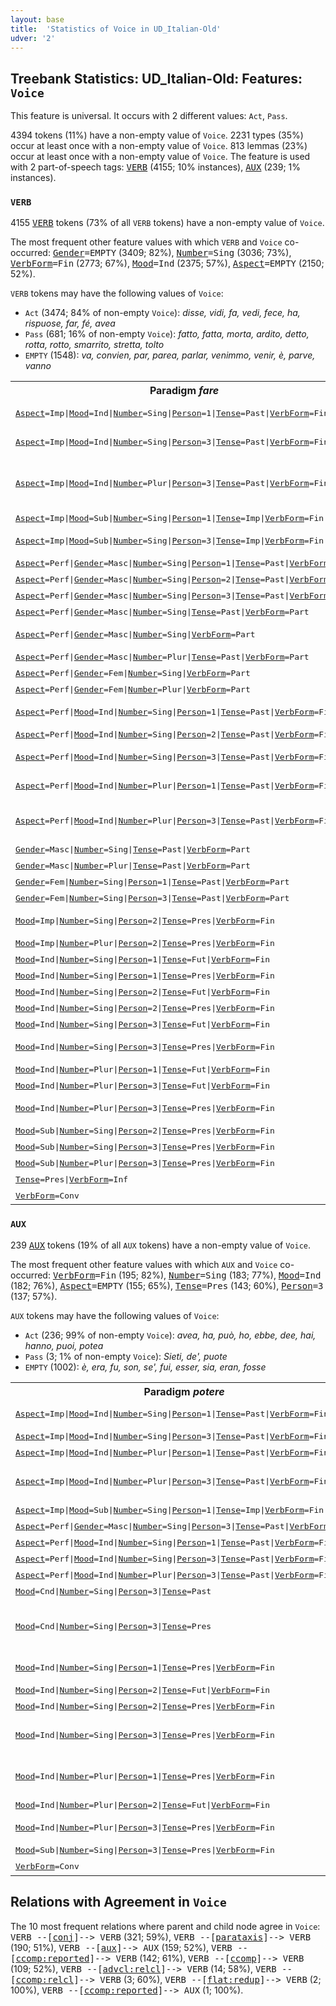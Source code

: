 ```yaml
---
layout: base
title:  'Statistics of Voice in UD_Italian-Old'
udver: '2'
---
```


## Treebank Statistics: UD_Italian-Old: Features: `Voice`

This feature is universal.
It occurs with 2 different values: `Act`, `Pass`.

4394 tokens (11%) have a non-empty value of `Voice`.
2231 types (35%) occur at least once with a non-empty value of `Voice`.
813 lemmas (23%) occur at least once with a non-empty value of `Voice`.
The feature is used with 2 part-of-speech tags: <tt><a href="it_old-pos-VERB.html">VERB</a></tt> (4155; 10% instances), <tt><a href="it_old-pos-AUX.html">AUX</a></tt> (239; 1% instances).

### `VERB`

4155 <tt><a href="it_old-pos-VERB.html">VERB</a></tt> tokens (73% of all `VERB` tokens) have a non-empty value of `Voice`.

The most frequent other feature values with which `VERB` and `Voice` co-occurred: <tt><a href="it_old-feat-Gender.html">Gender</a></tt><tt>=EMPTY</tt> (3409; 82%), <tt><a href="it_old-feat-Number.html">Number</a></tt><tt>=Sing</tt> (3036; 73%), <tt><a href="it_old-feat-VerbForm.html">VerbForm</a></tt><tt>=Fin</tt> (2773; 67%), <tt><a href="it_old-feat-Mood.html">Mood</a></tt><tt>=Ind</tt> (2375; 57%), <tt><a href="it_old-feat-Aspect.html">Aspect</a></tt><tt>=EMPTY</tt> (2150; 52%).

`VERB` tokens may have the following values of `Voice`:

* `Act` (3474; 84% of non-empty `Voice`): <em>disse, vidi, fa, vedi, fece, ha, rispuose, far, fé, avea</em>
* `Pass` (681; 16% of non-empty `Voice`): <em>fatto, fatta, morta, ardito, detto, rotta, rotto, smarrito, stretta, tolto</em>
* `EMPTY` (1548): <em>va, convien, par, parea, parlar, venimmo, venir, è, parve, vanno</em>

<table>
  <tr><th>Paradigm <i>fare</i></th><th><tt>Act</tt></th><th><tt>Pass</tt></th></tr>
  <tr><td><tt><tt><a href="it_old-feat-Aspect.html">Aspect</a></tt><tt>=Imp</tt>|<tt><a href="it_old-feat-Mood.html">Mood</a></tt><tt>=Ind</tt>|<tt><a href="it_old-feat-Number.html">Number</a></tt><tt>=Sing</tt>|<tt><a href="it_old-feat-Person.html">Person</a></tt><tt>=1</tt>|<tt><a href="it_old-feat-Tense.html">Tense</a></tt><tt>=Past</tt>|<tt><a href="it_old-feat-VerbForm.html">VerbForm</a></tt><tt>=Fin</tt></tt></td><td><em>facea, faceva</em></td><td></td></tr>
  <tr><td><tt><tt><a href="it_old-feat-Aspect.html">Aspect</a></tt><tt>=Imp</tt>|<tt><a href="it_old-feat-Mood.html">Mood</a></tt><tt>=Ind</tt>|<tt><a href="it_old-feat-Number.html">Number</a></tt><tt>=Sing</tt>|<tt><a href="it_old-feat-Person.html">Person</a></tt><tt>=3</tt>|<tt><a href="it_old-feat-Tense.html">Tense</a></tt><tt>=Past</tt>|<tt><a href="it_old-feat-VerbForm.html">VerbForm</a></tt><tt>=Fin</tt></tt></td><td><em>facea, faceva</em></td><td></td></tr>
  <tr><td><tt><tt><a href="it_old-feat-Aspect.html">Aspect</a></tt><tt>=Imp</tt>|<tt><a href="it_old-feat-Mood.html">Mood</a></tt><tt>=Ind</tt>|<tt><a href="it_old-feat-Number.html">Number</a></tt><tt>=Plur</tt>|<tt><a href="it_old-feat-Person.html">Person</a></tt><tt>=3</tt>|<tt><a href="it_old-feat-Tense.html">Tense</a></tt><tt>=Past</tt>|<tt><a href="it_old-feat-VerbForm.html">VerbForm</a></tt><tt>=Fin</tt></tt></td><td><em>facevan, facean, facevano, facieno</em></td><td></td></tr>
  <tr><td><tt><tt><a href="it_old-feat-Aspect.html">Aspect</a></tt><tt>=Imp</tt>|<tt><a href="it_old-feat-Mood.html">Mood</a></tt><tt>=Sub</tt>|<tt><a href="it_old-feat-Number.html">Number</a></tt><tt>=Sing</tt>|<tt><a href="it_old-feat-Person.html">Person</a></tt><tt>=1</tt>|<tt><a href="it_old-feat-Tense.html">Tense</a></tt><tt>=Imp</tt>|<tt><a href="it_old-feat-VerbForm.html">VerbForm</a></tt><tt>=Fin</tt></tt></td><td><em>fessi</em></td><td></td></tr>
  <tr><td><tt><tt><a href="it_old-feat-Aspect.html">Aspect</a></tt><tt>=Imp</tt>|<tt><a href="it_old-feat-Mood.html">Mood</a></tt><tt>=Sub</tt>|<tt><a href="it_old-feat-Number.html">Number</a></tt><tt>=Sing</tt>|<tt><a href="it_old-feat-Person.html">Person</a></tt><tt>=3</tt>|<tt><a href="it_old-feat-Tense.html">Tense</a></tt><tt>=Imp</tt>|<tt><a href="it_old-feat-VerbForm.html">VerbForm</a></tt><tt>=Fin</tt></tt></td><td><em>facesse, fesse</em></td><td></td></tr>
  <tr><td><tt><tt><a href="it_old-feat-Aspect.html">Aspect</a></tt><tt>=Perf</tt>|<tt><a href="it_old-feat-Gender.html">Gender</a></tt><tt>=Masc</tt>|<tt><a href="it_old-feat-Number.html">Number</a></tt><tt>=Sing</tt>|<tt><a href="it_old-feat-Person.html">Person</a></tt><tt>=1</tt>|<tt><a href="it_old-feat-Tense.html">Tense</a></tt><tt>=Past</tt>|<tt><a href="it_old-feat-VerbForm.html">VerbForm</a></tt><tt>=Part</tt></tt></td><td><em>fatt'</em></td><td></td></tr>
  <tr><td><tt><tt><a href="it_old-feat-Aspect.html">Aspect</a></tt><tt>=Perf</tt>|<tt><a href="it_old-feat-Gender.html">Gender</a></tt><tt>=Masc</tt>|<tt><a href="it_old-feat-Number.html">Number</a></tt><tt>=Sing</tt>|<tt><a href="it_old-feat-Person.html">Person</a></tt><tt>=2</tt>|<tt><a href="it_old-feat-Tense.html">Tense</a></tt><tt>=Past</tt>|<tt><a href="it_old-feat-VerbForm.html">VerbForm</a></tt><tt>=Part</tt></tt></td><td><em>fatto</em></td><td></td></tr>
  <tr><td><tt><tt><a href="it_old-feat-Aspect.html">Aspect</a></tt><tt>=Perf</tt>|<tt><a href="it_old-feat-Gender.html">Gender</a></tt><tt>=Masc</tt>|<tt><a href="it_old-feat-Number.html">Number</a></tt><tt>=Sing</tt>|<tt><a href="it_old-feat-Person.html">Person</a></tt><tt>=3</tt>|<tt><a href="it_old-feat-Tense.html">Tense</a></tt><tt>=Past</tt>|<tt><a href="it_old-feat-VerbForm.html">VerbForm</a></tt><tt>=Part</tt></tt></td><td><em>fatto</em></td><td><em>fatto</em></td></tr>
  <tr><td><tt><tt><a href="it_old-feat-Aspect.html">Aspect</a></tt><tt>=Perf</tt>|<tt><a href="it_old-feat-Gender.html">Gender</a></tt><tt>=Masc</tt>|<tt><a href="it_old-feat-Number.html">Number</a></tt><tt>=Sing</tt>|<tt><a href="it_old-feat-Tense.html">Tense</a></tt><tt>=Past</tt>|<tt><a href="it_old-feat-VerbForm.html">VerbForm</a></tt><tt>=Part</tt></tt></td><td></td><td><em>fatto</em></td></tr>
  <tr><td><tt><tt><a href="it_old-feat-Aspect.html">Aspect</a></tt><tt>=Perf</tt>|<tt><a href="it_old-feat-Gender.html">Gender</a></tt><tt>=Masc</tt>|<tt><a href="it_old-feat-Number.html">Number</a></tt><tt>=Sing</tt>|<tt><a href="it_old-feat-VerbForm.html">VerbForm</a></tt><tt>=Part</tt></tt></td><td></td><td><em>fatto, fatt'</em></td></tr>
  <tr><td><tt><tt><a href="it_old-feat-Aspect.html">Aspect</a></tt><tt>=Perf</tt>|<tt><a href="it_old-feat-Gender.html">Gender</a></tt><tt>=Masc</tt>|<tt><a href="it_old-feat-Number.html">Number</a></tt><tt>=Plur</tt>|<tt><a href="it_old-feat-Tense.html">Tense</a></tt><tt>=Past</tt>|<tt><a href="it_old-feat-VerbForm.html">VerbForm</a></tt><tt>=Part</tt></tt></td><td></td><td><em>fatti</em></td></tr>
  <tr><td><tt><tt><a href="it_old-feat-Aspect.html">Aspect</a></tt><tt>=Perf</tt>|<tt><a href="it_old-feat-Gender.html">Gender</a></tt><tt>=Fem</tt>|<tt><a href="it_old-feat-Number.html">Number</a></tt><tt>=Sing</tt>|<tt><a href="it_old-feat-VerbForm.html">VerbForm</a></tt><tt>=Part</tt></tt></td><td></td><td><em>fatta</em></td></tr>
  <tr><td><tt><tt><a href="it_old-feat-Aspect.html">Aspect</a></tt><tt>=Perf</tt>|<tt><a href="it_old-feat-Gender.html">Gender</a></tt><tt>=Fem</tt>|<tt><a href="it_old-feat-Number.html">Number</a></tt><tt>=Plur</tt>|<tt><a href="it_old-feat-VerbForm.html">VerbForm</a></tt><tt>=Part</tt></tt></td><td></td><td><em>fatte</em></td></tr>
  <tr><td><tt><tt><a href="it_old-feat-Aspect.html">Aspect</a></tt><tt>=Perf</tt>|<tt><a href="it_old-feat-Mood.html">Mood</a></tt><tt>=Ind</tt>|<tt><a href="it_old-feat-Number.html">Number</a></tt><tt>=Sing</tt>|<tt><a href="it_old-feat-Person.html">Person</a></tt><tt>=1</tt>|<tt><a href="it_old-feat-Tense.html">Tense</a></tt><tt>=Past</tt>|<tt><a href="it_old-feat-VerbForm.html">VerbForm</a></tt><tt>=Fin</tt></tt></td><td><em>fec', feci, fei</em></td><td></td></tr>
  <tr><td><tt><tt><a href="it_old-feat-Aspect.html">Aspect</a></tt><tt>=Perf</tt>|<tt><a href="it_old-feat-Mood.html">Mood</a></tt><tt>=Ind</tt>|<tt><a href="it_old-feat-Number.html">Number</a></tt><tt>=Sing</tt>|<tt><a href="it_old-feat-Person.html">Person</a></tt><tt>=2</tt>|<tt><a href="it_old-feat-Tense.html">Tense</a></tt><tt>=Past</tt>|<tt><a href="it_old-feat-VerbForm.html">VerbForm</a></tt><tt>=Fin</tt></tt></td><td><em>facesti</em></td><td></td></tr>
  <tr><td><tt><tt><a href="it_old-feat-Aspect.html">Aspect</a></tt><tt>=Perf</tt>|<tt><a href="it_old-feat-Mood.html">Mood</a></tt><tt>=Ind</tt>|<tt><a href="it_old-feat-Number.html">Number</a></tt><tt>=Sing</tt>|<tt><a href="it_old-feat-Person.html">Person</a></tt><tt>=3</tt>|<tt><a href="it_old-feat-Tense.html">Tense</a></tt><tt>=Past</tt>|<tt><a href="it_old-feat-VerbForm.html">VerbForm</a></tt><tt>=Fin</tt></tt></td><td><em>fece, fé, feo, féne</em></td><td></td></tr>
  <tr><td><tt><tt><a href="it_old-feat-Aspect.html">Aspect</a></tt><tt>=Perf</tt>|<tt><a href="it_old-feat-Mood.html">Mood</a></tt><tt>=Ind</tt>|<tt><a href="it_old-feat-Number.html">Number</a></tt><tt>=Plur</tt>|<tt><a href="it_old-feat-Person.html">Person</a></tt><tt>=1</tt>|<tt><a href="it_old-feat-Tense.html">Tense</a></tt><tt>=Past</tt>|<tt><a href="it_old-feat-VerbForm.html">VerbForm</a></tt><tt>=Fin</tt></tt></td><td><em>facemmo, femmo</em></td><td></td></tr>
  <tr><td><tt><tt><a href="it_old-feat-Aspect.html">Aspect</a></tt><tt>=Perf</tt>|<tt><a href="it_old-feat-Mood.html">Mood</a></tt><tt>=Ind</tt>|<tt><a href="it_old-feat-Number.html">Number</a></tt><tt>=Plur</tt>|<tt><a href="it_old-feat-Person.html">Person</a></tt><tt>=3</tt>|<tt><a href="it_old-feat-Tense.html">Tense</a></tt><tt>=Past</tt>|<tt><a href="it_old-feat-VerbForm.html">VerbForm</a></tt><tt>=Fin</tt></tt></td><td><em>fecer, fecero, fenno, fer</em></td><td></td></tr>
  <tr><td><tt><tt><a href="it_old-feat-Gender.html">Gender</a></tt><tt>=Masc</tt>|<tt><a href="it_old-feat-Number.html">Number</a></tt><tt>=Sing</tt>|<tt><a href="it_old-feat-Tense.html">Tense</a></tt><tt>=Past</tt>|<tt><a href="it_old-feat-VerbForm.html">VerbForm</a></tt><tt>=Part</tt></tt></td><td><em>fatto</em></td><td><em>fatto</em></td></tr>
  <tr><td><tt><tt><a href="it_old-feat-Gender.html">Gender</a></tt><tt>=Masc</tt>|<tt><a href="it_old-feat-Number.html">Number</a></tt><tt>=Plur</tt>|<tt><a href="it_old-feat-Tense.html">Tense</a></tt><tt>=Past</tt>|<tt><a href="it_old-feat-VerbForm.html">VerbForm</a></tt><tt>=Part</tt></tt></td><td><em>fatti</em></td><td><em>fatti</em></td></tr>
  <tr><td><tt><tt><a href="it_old-feat-Gender.html">Gender</a></tt><tt>=Fem</tt>|<tt><a href="it_old-feat-Number.html">Number</a></tt><tt>=Sing</tt>|<tt><a href="it_old-feat-Person.html">Person</a></tt><tt>=1</tt>|<tt><a href="it_old-feat-Tense.html">Tense</a></tt><tt>=Past</tt>|<tt><a href="it_old-feat-VerbForm.html">VerbForm</a></tt><tt>=Part</tt></tt></td><td></td><td><em>fatta</em></td></tr>
  <tr><td><tt><tt><a href="it_old-feat-Gender.html">Gender</a></tt><tt>=Fem</tt>|<tt><a href="it_old-feat-Number.html">Number</a></tt><tt>=Sing</tt>|<tt><a href="it_old-feat-Person.html">Person</a></tt><tt>=3</tt>|<tt><a href="it_old-feat-Tense.html">Tense</a></tt><tt>=Past</tt>|<tt><a href="it_old-feat-VerbForm.html">VerbForm</a></tt><tt>=Part</tt></tt></td><td></td><td><em>fatta</em></td></tr>
  <tr><td><tt><tt><a href="it_old-feat-Mood.html">Mood</a></tt><tt>=Imp</tt>|<tt><a href="it_old-feat-Number.html">Number</a></tt><tt>=Sing</tt>|<tt><a href="it_old-feat-Person.html">Person</a></tt><tt>=2</tt>|<tt><a href="it_old-feat-Tense.html">Tense</a></tt><tt>=Pres</tt>|<tt><a href="it_old-feat-VerbForm.html">VerbForm</a></tt><tt>=Fin</tt></tt></td><td><em>fa, fa', far, fare</em></td><td></td></tr>
  <tr><td><tt><tt><a href="it_old-feat-Mood.html">Mood</a></tt><tt>=Imp</tt>|<tt><a href="it_old-feat-Number.html">Number</a></tt><tt>=Plur</tt>|<tt><a href="it_old-feat-Person.html">Person</a></tt><tt>=2</tt>|<tt><a href="it_old-feat-Tense.html">Tense</a></tt><tt>=Pres</tt>|<tt><a href="it_old-feat-VerbForm.html">VerbForm</a></tt><tt>=Fin</tt></tt></td><td><em>fate</em></td><td></td></tr>
  <tr><td><tt><tt><a href="it_old-feat-Mood.html">Mood</a></tt><tt>=Ind</tt>|<tt><a href="it_old-feat-Number.html">Number</a></tt><tt>=Sing</tt>|<tt><a href="it_old-feat-Person.html">Person</a></tt><tt>=1</tt>|<tt><a href="it_old-feat-Tense.html">Tense</a></tt><tt>=Fut</tt>|<tt><a href="it_old-feat-VerbForm.html">VerbForm</a></tt><tt>=Fin</tt></tt></td><td><em>farò</em></td><td></td></tr>
  <tr><td><tt><tt><a href="it_old-feat-Mood.html">Mood</a></tt><tt>=Ind</tt>|<tt><a href="it_old-feat-Number.html">Number</a></tt><tt>=Sing</tt>|<tt><a href="it_old-feat-Person.html">Person</a></tt><tt>=1</tt>|<tt><a href="it_old-feat-Tense.html">Tense</a></tt><tt>=Pres</tt>|<tt><a href="it_old-feat-VerbForm.html">VerbForm</a></tt><tt>=Fin</tt></tt></td><td><em>faccio</em></td><td></td></tr>
  <tr><td><tt><tt><a href="it_old-feat-Mood.html">Mood</a></tt><tt>=Ind</tt>|<tt><a href="it_old-feat-Number.html">Number</a></tt><tt>=Sing</tt>|<tt><a href="it_old-feat-Person.html">Person</a></tt><tt>=2</tt>|<tt><a href="it_old-feat-Tense.html">Tense</a></tt><tt>=Fut</tt>|<tt><a href="it_old-feat-VerbForm.html">VerbForm</a></tt><tt>=Fin</tt></tt></td><td><em>farai</em></td><td></td></tr>
  <tr><td><tt><tt><a href="it_old-feat-Mood.html">Mood</a></tt><tt>=Ind</tt>|<tt><a href="it_old-feat-Number.html">Number</a></tt><tt>=Sing</tt>|<tt><a href="it_old-feat-Person.html">Person</a></tt><tt>=2</tt>|<tt><a href="it_old-feat-Tense.html">Tense</a></tt><tt>=Pres</tt>|<tt><a href="it_old-feat-VerbForm.html">VerbForm</a></tt><tt>=Fin</tt></tt></td><td><em>fai</em></td><td></td></tr>
  <tr><td><tt><tt><a href="it_old-feat-Mood.html">Mood</a></tt><tt>=Ind</tt>|<tt><a href="it_old-feat-Number.html">Number</a></tt><tt>=Sing</tt>|<tt><a href="it_old-feat-Person.html">Person</a></tt><tt>=3</tt>|<tt><a href="it_old-feat-Tense.html">Tense</a></tt><tt>=Fut</tt>|<tt><a href="it_old-feat-VerbForm.html">VerbForm</a></tt><tt>=Fin</tt></tt></td><td><em>farà</em></td><td></td></tr>
  <tr><td><tt><tt><a href="it_old-feat-Mood.html">Mood</a></tt><tt>=Ind</tt>|<tt><a href="it_old-feat-Number.html">Number</a></tt><tt>=Sing</tt>|<tt><a href="it_old-feat-Person.html">Person</a></tt><tt>=3</tt>|<tt><a href="it_old-feat-Tense.html">Tense</a></tt><tt>=Pres</tt>|<tt><a href="it_old-feat-VerbForm.html">VerbForm</a></tt><tt>=Fin</tt></tt></td><td><em>fa, face, faci</em></td><td></td></tr>
  <tr><td><tt><tt><a href="it_old-feat-Mood.html">Mood</a></tt><tt>=Ind</tt>|<tt><a href="it_old-feat-Number.html">Number</a></tt><tt>=Plur</tt>|<tt><a href="it_old-feat-Person.html">Person</a></tt><tt>=1</tt>|<tt><a href="it_old-feat-Tense.html">Tense</a></tt><tt>=Fut</tt>|<tt><a href="it_old-feat-VerbForm.html">VerbForm</a></tt><tt>=Fin</tt></tt></td><td><em>farem</em></td><td></td></tr>
  <tr><td><tt><tt><a href="it_old-feat-Mood.html">Mood</a></tt><tt>=Ind</tt>|<tt><a href="it_old-feat-Number.html">Number</a></tt><tt>=Plur</tt>|<tt><a href="it_old-feat-Person.html">Person</a></tt><tt>=3</tt>|<tt><a href="it_old-feat-Tense.html">Tense</a></tt><tt>=Fut</tt>|<tt><a href="it_old-feat-VerbForm.html">VerbForm</a></tt><tt>=Fin</tt></tt></td><td><em>faran</em></td><td></td></tr>
  <tr><td><tt><tt><a href="it_old-feat-Mood.html">Mood</a></tt><tt>=Ind</tt>|<tt><a href="it_old-feat-Number.html">Number</a></tt><tt>=Plur</tt>|<tt><a href="it_old-feat-Person.html">Person</a></tt><tt>=3</tt>|<tt><a href="it_old-feat-Tense.html">Tense</a></tt><tt>=Pres</tt>|<tt><a href="it_old-feat-VerbForm.html">VerbForm</a></tt><tt>=Fin</tt></tt></td><td><em>fanno, fan</em></td><td></td></tr>
  <tr><td><tt><tt><a href="it_old-feat-Mood.html">Mood</a></tt><tt>=Sub</tt>|<tt><a href="it_old-feat-Number.html">Number</a></tt><tt>=Sing</tt>|<tt><a href="it_old-feat-Person.html">Person</a></tt><tt>=2</tt>|<tt><a href="it_old-feat-Tense.html">Tense</a></tt><tt>=Pres</tt>|<tt><a href="it_old-feat-VerbForm.html">VerbForm</a></tt><tt>=Fin</tt></tt></td><td><em>facci</em></td><td></td></tr>
  <tr><td><tt><tt><a href="it_old-feat-Mood.html">Mood</a></tt><tt>=Sub</tt>|<tt><a href="it_old-feat-Number.html">Number</a></tt><tt>=Sing</tt>|<tt><a href="it_old-feat-Person.html">Person</a></tt><tt>=3</tt>|<tt><a href="it_old-feat-Tense.html">Tense</a></tt><tt>=Pres</tt>|<tt><a href="it_old-feat-VerbForm.html">VerbForm</a></tt><tt>=Fin</tt></tt></td><td><em>faccia</em></td><td></td></tr>
  <tr><td><tt><tt><a href="it_old-feat-Mood.html">Mood</a></tt><tt>=Sub</tt>|<tt><a href="it_old-feat-Number.html">Number</a></tt><tt>=Plur</tt>|<tt><a href="it_old-feat-Person.html">Person</a></tt><tt>=3</tt>|<tt><a href="it_old-feat-Tense.html">Tense</a></tt><tt>=Pres</tt>|<tt><a href="it_old-feat-VerbForm.html">VerbForm</a></tt><tt>=Fin</tt></tt></td><td><em>faccian</em></td><td></td></tr>
  <tr><td><tt><tt><a href="it_old-feat-Tense.html">Tense</a></tt><tt>=Pres</tt>|<tt><a href="it_old-feat-VerbForm.html">VerbForm</a></tt><tt>=Inf</tt></tt></td><td><em>far, fare</em></td><td></td></tr>
  <tr><td><tt><tt><a href="it_old-feat-VerbForm.html">VerbForm</a></tt><tt>=Conv</tt></tt></td><td><em>faccendo</em></td><td></td></tr>
</table>

### `AUX`

239 <tt><a href="it_old-pos-AUX.html">AUX</a></tt> tokens (19% of all `AUX` tokens) have a non-empty value of `Voice`.

The most frequent other feature values with which `AUX` and `Voice` co-occurred: <tt><a href="it_old-feat-VerbForm.html">VerbForm</a></tt><tt>=Fin</tt> (195; 82%), <tt><a href="it_old-feat-Number.html">Number</a></tt><tt>=Sing</tt> (183; 77%), <tt><a href="it_old-feat-Mood.html">Mood</a></tt><tt>=Ind</tt> (182; 76%), <tt><a href="it_old-feat-Aspect.html">Aspect</a></tt><tt>=EMPTY</tt> (155; 65%), <tt><a href="it_old-feat-Tense.html">Tense</a></tt><tt>=Pres</tt> (143; 60%), <tt><a href="it_old-feat-Person.html">Person</a></tt><tt>=3</tt> (137; 57%).

`AUX` tokens may have the following values of `Voice`:

* `Act` (236; 99% of non-empty `Voice`): <em>avea, ha, può, ho, ebbe, dee, hai, hanno, puoi, potea</em>
* `Pass` (3; 1% of non-empty `Voice`): <em>Sieti, de', puote</em>
* `EMPTY` (1002): <em>è, era, fu, son, se', fui, esser, sia, eran, fosse</em>

<table>
  <tr><th>Paradigm <i>potere</i></th><th><tt>Act</tt></th><th><tt>Pass</tt></th></tr>
  <tr><td><tt><tt><a href="it_old-feat-Aspect.html">Aspect</a></tt><tt>=Imp</tt>|<tt><a href="it_old-feat-Mood.html">Mood</a></tt><tt>=Ind</tt>|<tt><a href="it_old-feat-Number.html">Number</a></tt><tt>=Sing</tt>|<tt><a href="it_old-feat-Person.html">Person</a></tt><tt>=1</tt>|<tt><a href="it_old-feat-Tense.html">Tense</a></tt><tt>=Past</tt>|<tt><a href="it_old-feat-VerbForm.html">VerbForm</a></tt><tt>=Fin</tt></tt></td><td><em>potea, potei</em></td><td></td></tr>
  <tr><td><tt><tt><a href="it_old-feat-Aspect.html">Aspect</a></tt><tt>=Imp</tt>|<tt><a href="it_old-feat-Mood.html">Mood</a></tt><tt>=Ind</tt>|<tt><a href="it_old-feat-Number.html">Number</a></tt><tt>=Sing</tt>|<tt><a href="it_old-feat-Person.html">Person</a></tt><tt>=3</tt>|<tt><a href="it_old-feat-Tense.html">Tense</a></tt><tt>=Past</tt>|<tt><a href="it_old-feat-VerbForm.html">VerbForm</a></tt><tt>=Fin</tt></tt></td><td><em>potea</em></td><td></td></tr>
  <tr><td><tt><tt><a href="it_old-feat-Aspect.html">Aspect</a></tt><tt>=Imp</tt>|<tt><a href="it_old-feat-Mood.html">Mood</a></tt><tt>=Ind</tt>|<tt><a href="it_old-feat-Number.html">Number</a></tt><tt>=Plur</tt>|<tt><a href="it_old-feat-Person.html">Person</a></tt><tt>=1</tt>|<tt><a href="it_old-feat-Tense.html">Tense</a></tt><tt>=Past</tt>|<tt><a href="it_old-feat-VerbForm.html">VerbForm</a></tt><tt>=Fin</tt></tt></td><td><em>potavam</em></td><td></td></tr>
  <tr><td><tt><tt><a href="it_old-feat-Aspect.html">Aspect</a></tt><tt>=Imp</tt>|<tt><a href="it_old-feat-Mood.html">Mood</a></tt><tt>=Ind</tt>|<tt><a href="it_old-feat-Number.html">Number</a></tt><tt>=Plur</tt>|<tt><a href="it_old-feat-Person.html">Person</a></tt><tt>=3</tt>|<tt><a href="it_old-feat-Tense.html">Tense</a></tt><tt>=Past</tt>|<tt><a href="it_old-feat-VerbForm.html">VerbForm</a></tt><tt>=Fin</tt></tt></td><td><em>potean, poteano, potien</em></td><td></td></tr>
  <tr><td><tt><tt><a href="it_old-feat-Aspect.html">Aspect</a></tt><tt>=Imp</tt>|<tt><a href="it_old-feat-Mood.html">Mood</a></tt><tt>=Sub</tt>|<tt><a href="it_old-feat-Number.html">Number</a></tt><tt>=Sing</tt>|<tt><a href="it_old-feat-Person.html">Person</a></tt><tt>=1</tt>|<tt><a href="it_old-feat-Tense.html">Tense</a></tt><tt>=Imp</tt>|<tt><a href="it_old-feat-VerbForm.html">VerbForm</a></tt><tt>=Fin</tt></tt></td><td><em>potessi</em></td><td></td></tr>
  <tr><td><tt><tt><a href="it_old-feat-Aspect.html">Aspect</a></tt><tt>=Perf</tt>|<tt><a href="it_old-feat-Gender.html">Gender</a></tt><tt>=Masc</tt>|<tt><a href="it_old-feat-Number.html">Number</a></tt><tt>=Sing</tt>|<tt><a href="it_old-feat-Person.html">Person</a></tt><tt>=3</tt>|<tt><a href="it_old-feat-Tense.html">Tense</a></tt><tt>=Past</tt>|<tt><a href="it_old-feat-VerbForm.html">VerbForm</a></tt><tt>=Part</tt></tt></td><td><em>potuto</em></td><td></td></tr>
  <tr><td><tt><tt><a href="it_old-feat-Aspect.html">Aspect</a></tt><tt>=Perf</tt>|<tt><a href="it_old-feat-Mood.html">Mood</a></tt><tt>=Ind</tt>|<tt><a href="it_old-feat-Number.html">Number</a></tt><tt>=Sing</tt>|<tt><a href="it_old-feat-Person.html">Person</a></tt><tt>=1</tt>|<tt><a href="it_old-feat-Tense.html">Tense</a></tt><tt>=Past</tt>|<tt><a href="it_old-feat-VerbForm.html">VerbForm</a></tt><tt>=Fin</tt></tt></td><td><em>potti</em></td><td></td></tr>
  <tr><td><tt><tt><a href="it_old-feat-Aspect.html">Aspect</a></tt><tt>=Perf</tt>|<tt><a href="it_old-feat-Mood.html">Mood</a></tt><tt>=Ind</tt>|<tt><a href="it_old-feat-Number.html">Number</a></tt><tt>=Sing</tt>|<tt><a href="it_old-feat-Person.html">Person</a></tt><tt>=3</tt>|<tt><a href="it_old-feat-Tense.html">Tense</a></tt><tt>=Past</tt>|<tt><a href="it_old-feat-VerbForm.html">VerbForm</a></tt><tt>=Fin</tt></tt></td><td><em>poter</em></td><td></td></tr>
  <tr><td><tt><tt><a href="it_old-feat-Aspect.html">Aspect</a></tt><tt>=Perf</tt>|<tt><a href="it_old-feat-Mood.html">Mood</a></tt><tt>=Ind</tt>|<tt><a href="it_old-feat-Number.html">Number</a></tt><tt>=Plur</tt>|<tt><a href="it_old-feat-Person.html">Person</a></tt><tt>=3</tt>|<tt><a href="it_old-feat-Tense.html">Tense</a></tt><tt>=Past</tt>|<tt><a href="it_old-feat-VerbForm.html">VerbForm</a></tt><tt>=Fin</tt></tt></td><td><em>potero</em></td><td></td></tr>
  <tr><td><tt><tt><a href="it_old-feat-Mood.html">Mood</a></tt><tt>=Cnd</tt>|<tt><a href="it_old-feat-Number.html">Number</a></tt><tt>=Sing</tt>|<tt><a href="it_old-feat-Person.html">Person</a></tt><tt>=3</tt>|<tt><a href="it_old-feat-Tense.html">Tense</a></tt><tt>=Past</tt></tt></td><td><em>possuto</em></td><td></td></tr>
  <tr><td><tt><tt><a href="it_old-feat-Mood.html">Mood</a></tt><tt>=Cnd</tt>|<tt><a href="it_old-feat-Number.html">Number</a></tt><tt>=Sing</tt>|<tt><a href="it_old-feat-Person.html">Person</a></tt><tt>=3</tt>|<tt><a href="it_old-feat-Tense.html">Tense</a></tt><tt>=Pres</tt></tt></td><td><em>poria, potere, poterebbe, potrebbe</em></td><td></td></tr>
  <tr><td><tt><tt><a href="it_old-feat-Mood.html">Mood</a></tt><tt>=Ind</tt>|<tt><a href="it_old-feat-Number.html">Number</a></tt><tt>=Sing</tt>|<tt><a href="it_old-feat-Person.html">Person</a></tt><tt>=1</tt>|<tt><a href="it_old-feat-Tense.html">Tense</a></tt><tt>=Pres</tt>|<tt><a href="it_old-feat-VerbForm.html">VerbForm</a></tt><tt>=Fin</tt></tt></td><td><em>posso, poss'</em></td><td></td></tr>
  <tr><td><tt><tt><a href="it_old-feat-Mood.html">Mood</a></tt><tt>=Ind</tt>|<tt><a href="it_old-feat-Number.html">Number</a></tt><tt>=Sing</tt>|<tt><a href="it_old-feat-Person.html">Person</a></tt><tt>=2</tt>|<tt><a href="it_old-feat-Tense.html">Tense</a></tt><tt>=Fut</tt>|<tt><a href="it_old-feat-VerbForm.html">VerbForm</a></tt><tt>=Fin</tt></tt></td><td><em>potrai</em></td><td></td></tr>
  <tr><td><tt><tt><a href="it_old-feat-Mood.html">Mood</a></tt><tt>=Ind</tt>|<tt><a href="it_old-feat-Number.html">Number</a></tt><tt>=Sing</tt>|<tt><a href="it_old-feat-Person.html">Person</a></tt><tt>=2</tt>|<tt><a href="it_old-feat-Tense.html">Tense</a></tt><tt>=Pres</tt>|<tt><a href="it_old-feat-VerbForm.html">VerbForm</a></tt><tt>=Fin</tt></tt></td><td><em>puoi</em></td><td></td></tr>
  <tr><td><tt><tt><a href="it_old-feat-Mood.html">Mood</a></tt><tt>=Ind</tt>|<tt><a href="it_old-feat-Number.html">Number</a></tt><tt>=Sing</tt>|<tt><a href="it_old-feat-Person.html">Person</a></tt><tt>=3</tt>|<tt><a href="it_old-feat-Tense.html">Tense</a></tt><tt>=Pres</tt>|<tt><a href="it_old-feat-VerbForm.html">VerbForm</a></tt><tt>=Fin</tt></tt></td><td><em>può, puote, pòne</em></td><td><em>puote</em></td></tr>
  <tr><td><tt><tt><a href="it_old-feat-Mood.html">Mood</a></tt><tt>=Ind</tt>|<tt><a href="it_old-feat-Number.html">Number</a></tt><tt>=Plur</tt>|<tt><a href="it_old-feat-Person.html">Person</a></tt><tt>=1</tt>|<tt><a href="it_old-feat-Tense.html">Tense</a></tt><tt>=Pres</tt>|<tt><a href="it_old-feat-VerbForm.html">VerbForm</a></tt><tt>=Fin</tt></tt></td><td><em>possiam, possiamo, potemo</em></td><td></td></tr>
  <tr><td><tt><tt><a href="it_old-feat-Mood.html">Mood</a></tt><tt>=Ind</tt>|<tt><a href="it_old-feat-Number.html">Number</a></tt><tt>=Plur</tt>|<tt><a href="it_old-feat-Person.html">Person</a></tt><tt>=2</tt>|<tt><a href="it_old-feat-Tense.html">Tense</a></tt><tt>=Fut</tt>|<tt><a href="it_old-feat-VerbForm.html">VerbForm</a></tt><tt>=Fin</tt></tt></td><td><em>potrete</em></td><td></td></tr>
  <tr><td><tt><tt><a href="it_old-feat-Mood.html">Mood</a></tt><tt>=Ind</tt>|<tt><a href="it_old-feat-Number.html">Number</a></tt><tt>=Plur</tt>|<tt><a href="it_old-feat-Person.html">Person</a></tt><tt>=3</tt>|<tt><a href="it_old-feat-Tense.html">Tense</a></tt><tt>=Pres</tt>|<tt><a href="it_old-feat-VerbForm.html">VerbForm</a></tt><tt>=Fin</tt></tt></td><td><em>ponno, posson</em></td><td></td></tr>
  <tr><td><tt><tt><a href="it_old-feat-Mood.html">Mood</a></tt><tt>=Sub</tt>|<tt><a href="it_old-feat-Number.html">Number</a></tt><tt>=Sing</tt>|<tt><a href="it_old-feat-Person.html">Person</a></tt><tt>=3</tt>|<tt><a href="it_old-feat-Tense.html">Tense</a></tt><tt>=Pres</tt>|<tt><a href="it_old-feat-VerbForm.html">VerbForm</a></tt><tt>=Fin</tt></tt></td><td><em>possa</em></td><td></td></tr>
  <tr><td><tt><tt><a href="it_old-feat-VerbForm.html">VerbForm</a></tt><tt>=Conv</tt></tt></td><td><em>possendo</em></td><td></td></tr>
</table>

## Relations with Agreement in `Voice`

The 10 most frequent relations where parent and child node agree in `Voice`:
<tt>VERB --[<tt><a href="it_old-dep-conj.html">conj</a></tt>]--> VERB</tt> (321; 59%),
<tt>VERB --[<tt><a href="it_old-dep-parataxis.html">parataxis</a></tt>]--> VERB</tt> (190; 51%),
<tt>VERB --[<tt><a href="it_old-dep-aux.html">aux</a></tt>]--> AUX</tt> (159; 52%),
<tt>VERB --[<tt><a href="it_old-dep-ccomp-reported.html">ccomp:reported</a></tt>]--> VERB</tt> (142; 61%),
<tt>VERB --[<tt><a href="it_old-dep-ccomp.html">ccomp</a></tt>]--> VERB</tt> (109; 52%),
<tt>VERB --[<tt><a href="it_old-dep-advcl-relcl.html">advcl:relcl</a></tt>]--> VERB</tt> (14; 58%),
<tt>VERB --[<tt><a href="it_old-dep-ccomp-relcl.html">ccomp:relcl</a></tt>]--> VERB</tt> (3; 60%),
<tt>VERB --[<tt><a href="it_old-dep-flat-redup.html">flat:redup</a></tt>]--> VERB</tt> (2; 100%),
<tt>VERB --[<tt><a href="it_old-dep-ccomp-reported.html">ccomp:reported</a></tt>]--> AUX</tt> (1; 100%).

